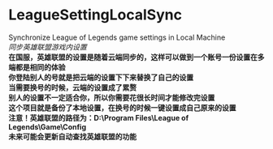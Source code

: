 # LeagueSettingLocalSync
Synchronize League of Legends game settings in Local Machine  
*同步英雄联盟游戏内设置*  
**在国服，英雄联盟的设置是随着云端同步的，这样可以做到一个账号一份设置在多端都是相同的体验**  
**你登陆别人的号就是把云端的设置下下来替换了自己的设置**  
**当需要换号的时候，云端的设置成了累赘**  
**别人的设置不一定适合你，所以你需要花很长时间才能修改完设置**  
**这个项目就是备份了本地设置，在换号的时候一键设置成自己原来的设置**  
**注意！英雄联盟的路径为：D:\Program Files\League of Legends\Game\Config**  
**未来可能会更新自动查找英雄联盟的功能**  
